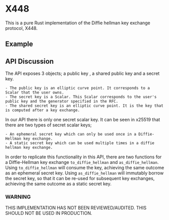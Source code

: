 # X448

This is a pure Rust implementation of the Diffie hellman key exchange protocol, X448. 

## Example 


## API Discussion

The API exposes 3 objects; a public key , a shared public key and a secret key.

    - The public key is an elliptic curve point. It corresponds to a Scalar that the user owns.
    - The secret key is a Scalar. This Scalar corresponds to the user's public key and the generator specified in the RFC.
    - The shared secret key is an elliptic curve point. It is the key that is computed after a key exchange.  

In our API there is only one secret scalar key. It can be seen in x25519 that there are two types of secret scalar keys;

    - An ephemeral secret key which can only be used once in a Diffie-Hellman key exchange.
    - A static secret key which can be used multiple times in a diffie hellman key exchange.

In order to replicate this functionality in this API, there are two functions for a Diffie-Hellman key exchange `to_diffie_hellman` and `as_diffie_hellman`.
Using `to_diffie_hellman` will consume the key, achieving the same outcome as an ephemeral secret key. Using `as_diffie_hellman` will immutably borrow the secret key, so that it can be re-used for subsequent key exchanges, achieving the same outcome as a static secret key.

### WARNING

THIS IMPLEMENTATION HAS NOT BEEN REVIEWED/AUDITED. THIS SHOULD NOT BE USED IN PRODUCTION.


